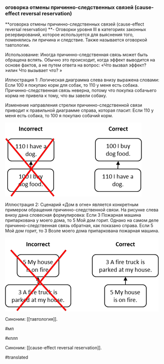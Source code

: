 ### оговорка отмены причинно-следственных связей (cause-effect reversal reservation)

**оговорка отмены причинно-следственных связей (cause-effect reversal reservation) **- Оговорки уровня III в категориях законных резервирований, которое используется для выяснения того, поменялись ли причина и следствие. Также называется оговоркой тавтологии.

Использование: Иногда причинно-следственная связь может быть обращена вспять. Обычно это происходит, когда эффект выводится на основе фактов, а не путем ответа на вопрос: «Что вызвал эффект? »или« Что вызывает что? »

Иллюстрация 1: Логическая диаграмма слева внизу выражена словами: Если 100 я покупаю корм для собак, то 110 у меня есть собака. Причинно-следственная связь неверна, потому что покупка собачьего корма не привела к тому, что вы завели собаку.

Изменение направления стрелки причинно-следственной связи приводит к правильной диаграмме справа, которая гласит: Если 110 у меня есть собака, то 100 я покупаю собачий корм.

![](images/image22.png)

Иллюстрация 2: Сценарий «Дом в огне» является конкретным примером обращения причинно-следственной связи. На рисунке слева внизу дана словесная формулировка: Если 3 Пожарная машина припаркована у моего дома, то 5 Мой дом горит. Однако на самом деле причинно-следственная связь обратная, как показано справа. Если 5 Мой дом горит, то 3 Возле моего дома припаркована пожарная машина.

![](images/image104.png)

Синоним: [[тавтология]].

#мп

#кплп

Синоним: [[cause-effect reversal reservation]].

#translated
